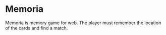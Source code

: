 # Memoria

Memoria is memory game for web. The player must remember the location of the cards and find a match.
